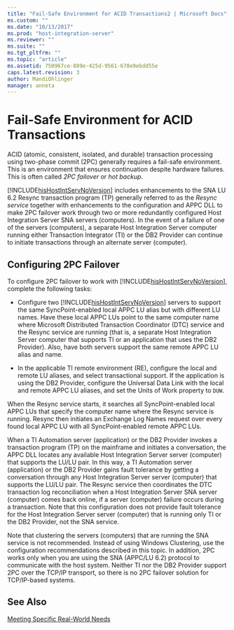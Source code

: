 ```yaml
---
title: "Fail-Safe Environment for ACID Transactions2 | Microsoft Docs"
ms.custom: ""
ms.date: "10/13/2017"
ms.prod: "host-integration-server"
ms.reviewer: ""
ms.suite: ""
ms.tgt_pltfrm: ""
ms.topic: "article"
ms.assetid: 750967ce-889e-425d-9561-678e9ebdd55e
caps.latest.revision: 3
author: MandiOhlinger
manager: anneta
---
```

# Fail-Safe Environment for ACID Transactions
ACID (atomic, consistent, isolated, and durable) transaction processing using two-phase commit (2PC) generally requires a fail-safe environment. This is an environment that ensures continuation despite hardware failures. This is often called *2PC failover* or *hot backup*.  
  
 [!INCLUDE[hisHostIntServNoVersion](../core/includes/hishostintservnoversion-md.md)] includes enhancements to the SNA LU 6.2 Resync transaction program (TP) generally referred to as the *Resync service* together with enhancements to the configuration and APPC DLL to make 2PC failover work through two or more redundantly configured Host Integration Server SNA servers (computers). In the event of a failure of one of the servers (computers), a separate Host Integration Server computer running either Transaction Integrator (TI) or the DB2 Provider can continue to initiate transactions through an alternate server (computer).  
  
## Configuring 2PC Failover  
 To configure 2PC failover to work with [!INCLUDE[hisHostIntServNoVersion](../core/includes/hishostintservnoversion-md.md)], complete the following tasks:  
  
-   Configure two [!INCLUDE[hisHostIntServNoVersion](../core/includes/hishostintservnoversion-md.md)] servers to support the same SyncPoint-enabled local APPC LU alias but with different LU names. Have these local APPC LUs point to the same computer name where Microsoft Distributed Transaction Coordinator (DTC) service and the Resync service are running (that is, a separate Host Integration Server computer that supports TI or an application that uses the DB2 Provider). Also, have both servers support the same remote APPC LU alias and name.  
  
-   In the applicable TI remote environment (RE), configure the local and remote LU aliases, and select transactional support. If the application is using the DB2 Provider, configure the Universal Data Link with the local and remote APPC LU aliases, and set the Units of Work property to `DUW`.  
  
 When the Resync service starts, it searches all SyncPoint-enabled local APPC LUs that specify the computer name where the Resync service is running. Resync then initiates an Exchange Log Names request over every found local APPC LU with all SyncPoint-enabled remote APPC LUs.  
  
 When a TI Automation server (application) or the DB2 Provider invokes a transaction program (TP) on the mainframe and initiates a conversation, the APPC DLL locates any available Host Integration Server server (computer) that supports the LU/LU pair. In this way, a TI Automation server (application) or the DB2 Provider gains fault tolerance by getting a conversation through any Host Integration Server server (computer) that supports the LU/LU pair. The Resync service then coordinates the DTC transaction log reconciliation when a Host Integration Server SNA server (computer) comes back online, if a server (computer) failure occurs during a transaction. Note that this configuration does not provide fault tolerance for the Host Integration Server server (computer) that is running only TI or the DB2 Provider, not the SNA service.  
  
 Note that clustering the servers (computers) that are running the SNA service is not recommended. Instead of using Windows Clustering, use the configuration recommendations described in this topic. In addition, 2PC works only when you are using the SNA (APPC/LU 6.2) protocol to communicate with the host system. Neither TI nor the DB2 Provider support 2PC over the TCP/IP transport, so there is no 2PC failover solution for TCP/IP-based systems.  
  
## See Also  
 [Meeting Specific Real-World Needs](../core/meeting-specific-real-world-needs.md)